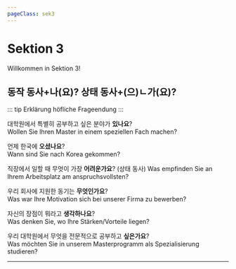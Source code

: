 ```yaml
---
pageClass: sek3
---
```


# Sektion 3

Willkommen in Sektion 3!

## 동작 동사+나(요)? 상태 동사+(으)ㄴ가(요)?

::: tip Erklärung
höfliche Frageendung
:::

대학원에서 특별히 공부하고 싶은 분야가 **있나요**?  
Wollen Sie Ihren Master in einem speziellen Fach machen?

언제 한국에 **오셨나요**?  
Wann sind Sie nach Korea gekommen?

직장에서 일할 때 무엇이 가장 **어려운가요**? (상태 동사)
Was empfinden Sie an Ihrem Arbeitsplatz am anspruchsvollsten?

우리 회사에 지원한 동기는 **무엇인가요**?  
Was war Ihre Motivation sich bei unserer Firma zu bewerben?

자신의 장점이 뭐라고 **생각하나요**?  
Was denken Sie, wo Ihre Stärken/Vorteile liegen?

우리 대학원에서 무엇을 전문적으로 공부하고 **싶은가요**?  
Was möchten Sie in unserem Masterprogramm als Spezialisierung studieren?

---

